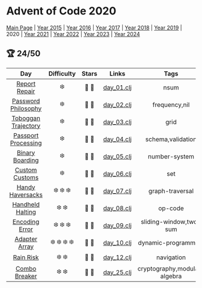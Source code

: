 # Advent of Code 2020

[Main Page](https://adventofcode.com/2020) | [Year 2015](/src/aoclj/year_2015/) | [Year 2016](/src/aoclj/year_2016/) | [Year 2017](/src/aoclj/year_2017/) | [Year 2018](/src/aoclj/year_2018/) | [Year 2019](/src/aoclj/year_2019/) | 2020 | [Year 2021](/src/aoclj/year_2021/) | [Year 2022](/src/aoclj/year_2022/) | [Year 2023](/src/aoclj/year_2023/) | [Year 2024](/src/aoclj/year_2024/)

## :trophy: 24/50

| Day | Difficulty | Stars | Links | Tags |
|:---: | :---: | :---: | :---: | :----: |
[Report Repair](http://www.adventofcode.com/2020/day/1)|:snowflake:|:star2: :star2:|[day_01.clj](/src/aoclj/year_2020/day_01.clj)|nsum
[Password Philosophy](http://www.adventofcode.com/2020/day/2)|:snowflake:|:star2: :star2:|[day_02.clj](/src/aoclj/year_2020/day_02.clj)|frequency,nil
[Toboggan Trajectory](http://www.adventofcode.com/2020/day/3)|:snowflake:|:star2: :star2:|[day_03.clj](/src/aoclj/year_2020/day_03.clj)|grid
[Passport Processing](http://www.adventofcode.com/2020/day/4)|:snowflake:|:star2: :star2:|[day_04.clj](/src/aoclj/year_2020/day_04.clj)|schema,validation
[Binary Boarding](http://www.adventofcode.com/2020/day/5)|:snowflake:|:star2: :star2:|[day_05.clj](/src/aoclj/year_2020/day_05.clj)|number-system
[Custom Customs](http://www.adventofcode.com/2020/day/6)|:snowflake:|:star2: :star2:|[day_06.clj](/src/aoclj/year_2020/day_06.clj)|set
[Handy Haversacks](http://www.adventofcode.com/2020/day/7)|:snowflake: :snowflake: :snowflake:|:star2: :star2:|[day_07.clj](/src/aoclj/year_2020/day_07.clj)|graph-traversal
[Handheld Halting](http://www.adventofcode.com/2020/day/8)|:snowflake: :snowflake:|:star2: :star2:|[day_08.clj](/src/aoclj/year_2020/day_08.clj)|op-code
[Encoding Error](http://www.adventofcode.com/2020/day/9)|:snowflake: :snowflake: :snowflake:|:star2: :star2:|[day_09.clj](/src/aoclj/year_2020/day_09.clj)|sliding-window,two-sum
[Adapter Array](http://www.adventofcode.com/2020/day/10)|:snowflake: :snowflake: :snowflake: :snowflake:|:star2: :star2:|[day_10.clj](/src/aoclj/year_2020/day_10.clj)|dynamic-programming
[Rain Risk](http://www.adventofcode.com/2020/day/12)|:snowflake: :snowflake:|:star2: :star2:|[day_12.clj](/src/aoclj/year_2020/day_12.clj)|navigation
[Combo Breaker](http://www.adventofcode.com/2020/day/25)|:snowflake: :snowflake:|:star2: :star2:|[day_25.clj](/src/aoclj/year_2020/day_25.clj)|cryptography,modular-algebra
